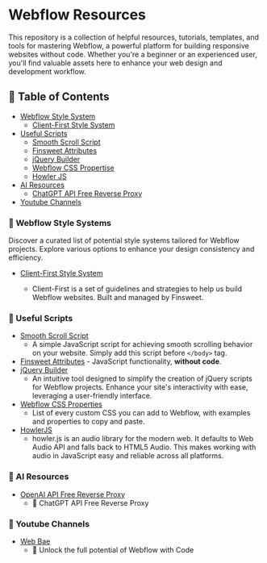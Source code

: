 # Webflow Resources

This repository is a collection of helpful resources, tutorials, templates, and tools for mastering Webflow, a powerful platform for building responsive websites without code. Whether you're a beginner or an experienced user, you'll find valuable assets here to enhance your web design and development workflow.

## 📝 Table of Contents

- [Webflow Style System](#wf-style-system)
  - [Client-First Style System](#cf-ss)
- [Useful Scripts](#useful-scripts)
  - [Smooth Scroll Script](#smooth-scroll)
  - [Finsweet Attributes](#finsweet-att)
  - [jQuery Builder](#jquery-builder-wiz)
  - [Webflow CSS Propertise](#wf-css)
  - [Howler JS](#hw-js)
- [AI Resources](#ai)
  - [ChatGPT API Free Reverse Proxy](#chatgpt-key)
- [Youtube Channels](#yt-ch)

### 🎨 Webflow Style Systems <a name = "wf-style-system"></a>

Discover a curated list of potential style systems tailored for Webflow projects. Explore various options to enhance your design consistency and efficiency.

- [Client-First Style System](https://finsweet.com/client-first)<a name = "#cf-ss"></a>

  - Client-First is a set of guidelines and strategies to help us build Webflow websites. Built and managed by Finsweet.

### 📜 Useful Scripts <a name = "useful-scroll"></a>

- [Smooth Scroll Script](https://github.com/mtoqeeriqbal/Webflow-Resources/blob/main/smooth-scroll.js) <a name = "smooth-scroll"></a>
  - A simple JavaScript script for achieving smooth scrolling behavior on your website. Simply add this script before `</body>` tag.
- [Finsweet Attributes](https://finsweet.com/attributes) <a name = "finsweet-att"></a> - JavaScript functionality,
  **without code**.
- [jQuery Builder](https://jquery-builder.webflow.io/) <a name = "jquery-builder-wiz"></a>
  - An intuitive tool designed to simplify the creation of jQuery scripts for Webflow projects. Enhance your site's interactivity with ease, leveraging a user-friendly interface.
- [Webflow CSS Properties](https://www.flowscriipt.com/tools/webflow-css) <a name = "wf-css"></a>
  - List of every custom CSS you can add to Webflow, with examples and properties to copy and paste.
- [HowlerJS](https://howlerjs.com/) <a name = "hw-js"></a>
  - howler.js is an audio library for the modern web. It defaults to Web Audio API and falls back to HTML5 Audio. This makes working with audio in JavaScript easy and reliable across all platforms.

### 📜 AI Resources <a name = "ai"></a>
- [OpenAI API Free Reverse Proxy](https://github.com/PawanOsman/ChatGPT) <a name = "chatgpt-key"></a>
  - 🔐 ChatGPT API Free Reverse Proxy


### 📜 Youtube Channels <a name = "yt-ch"></a>

- [Web Bae](https://www.youtube.com/@webbae) <a name = "smooth-scroll"></a>
  - 🔐 Unlock the full potential of Webflow with Code
